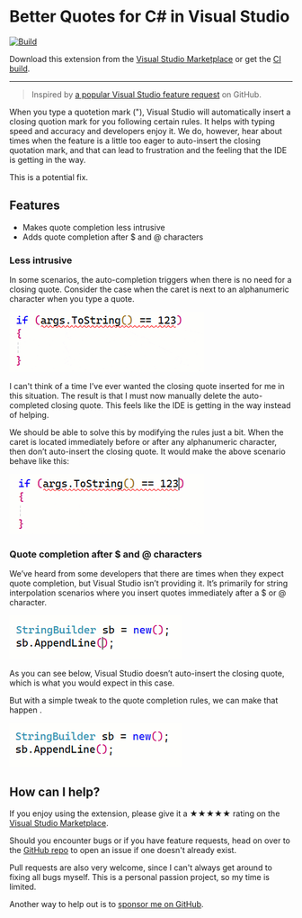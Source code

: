 ﻿[marketplace]: https://marketplace.visualstudio.com/items?itemName=MadsKristensen.QuoteCompletionFix
[vsixgallery]: http://vsixgallery.com/extension/QuoteCompletionFix.7f3cb70e-73d1-4f29-84dd-5c436e3ccffb/
[repo]:https://github.com/madskristensen/QuoteCompletionFix

# Better Quotes for C# in Visual Studio

[![Build](https://github.com/madskristensen/QuoteCompletionFix/actions/workflows/build.yaml/badge.svg)](https://github.com/madskristensen/QuoteCompletionFix/actions/workflows/build.yaml)

Download this extension from the [Visual Studio Marketplace][marketplace]
or get the [CI build][vsixgallery].

----------------------------------------

> Inspired by [a popular Visual Studio feature request](https://github.com/dotnet/roslyn/issues/71898) on GitHub.

When you type a quotetion mark ("), Visual Studio will automatically insert a closing quotion mark for you following certain rules. It helps with typing speed and accuracy and developers enjoy it. We do, however, hear about times when the feature is a little too eager to auto-insert the closing quotation mark, and that can lead to frustration and the feeling that the IDE is getting in the way.

This is a potential fix.

## Features

* Makes quote completion less intrusive
* Adds quote completion after $ and @ characters

### Less intrusive
In some scenarios, the auto-completion triggers when there is no need for a closing quote. Consider the case when the caret is next to an alphanumeric character when you type a quote.

![Less intrusive](art/quote-before.gif)
 
I can't think of a time I’ve ever wanted the closing quote inserted for me in this situation. The result is that I must now manually delete the auto-completed closing quote. This feels like the IDE is getting in the way instead of helping. 

We should be able to solve this by modifying the rules just a bit. When the caret is located immediately before or after any alphanumeric character, then don’t auto-insert the closing quote. It would make the above scenario behave like this:

![Less intrusive](art/quote-after.gif) 

### Quote completion after $ and @ characters
We’ve heard from some developers that there are times when they expect quote completion, but Visual Studio isn’t providing it. It’s primarily for string interpolation scenarios where you insert quotes immediately after a $ or @ character.

![Less intrusive](art/quote-dollar-before.gif)
 
As you can see below, Visual Studio doesn’t auto-insert the closing quote, which is what you would expect in this case.
 
But with a simple tweak to the quote completion rules, we can make that happen  .

![Less intrusive](art/quote-dollar-after.gif)   

## How can I help?
If you enjoy using the extension, please give it a ★★★★★ rating on the [Visual Studio Marketplace][marketplace].

Should you encounter bugs or if you have feature requests, head on over to the [GitHub repo][repo] to open an issue if one doesn't already exist.

Pull requests are also very welcome, since I can't always get around to fixing all bugs myself. This is a personal passion project, so my time is limited.

Another way to help out is to [sponsor me on GitHub](https://github.com/sponsors/madskristensen).